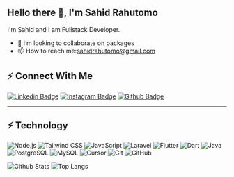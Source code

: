 ## Hello there  👋, I'm Sahid Rahutomo

I'm Sahid and I am Fullstack Developer.

* 👯 I’m looking to collaborate on packages
* 📫 How to reach me:sahidrahutomo@gmail.com

##  ⚡ Connect With Me

[![Linkedin Badge](https://img.shields.io/badge/-skylastn-blue?style=flat-square&logo=Linkedin&logoColor=white&link=https://www.linkedin.com/in/sahid-rahutomo-0145391a5/)](https://www.linkedin.com/in/sahid-rahutomo-0145391a5/)
[![Instagram Badge](https://img.shields.io/badge/-sahidklaten-purple?style=flat-square&logo=instagram&logoColor=white&link=https://www.instagram.com/sahidklaten/)](https://www.instagram.com/sahidklaten/)
[![Github Badge](https://img.shields.io/badge/-skylastn-black?style=flat-square&logo=github&logoColor=white&link=https://github.com/skylastn)](https://github.com/skylastn)

***

## ⚡ Technology

![Node.js](https://img.shields.io/badge/-Node.js-181717?style=flat-square&logo=node.js)
![Tailwind CSS](https://img.shields.io/badge/-Tailwind-181717?style=flat-square&logo=tailwind-css)
![JavaScript](https://img.shields.io/badge/-JavaScript-181717?style=flat-square&logo=javascript)
![Laravel](https://img.shields.io/badge/-laravel-181717?style=flat-square&logo=laravel)
![Flutter](https://img.shields.io/badge/-flutter-181717?style=flat-square&logo=flutter)
![Dart](https://img.shields.io/badge/-dart-181717?style=flat-square&logo=dart)
![Java](https://img.shields.io/badge/-java-181717?style=flat-square&logo=java)
![PostgreSQL](https://img.shields.io/badge/-PostgreSQL-181717?style=flat-square&logo=postgresql)
![MySQL](https://img.shields.io/badge/-MySQL-181717?style=flat-square&logo=mysql)
![Cursor](https://img.shields.io/badge/-Cursor-181717?style=flat-square&logo=cursor)
![Git](https://img.shields.io/badge/-Git-181717?style=flat-square&logo=git)
![GitHub](https://img.shields.io/badge/-GitHub-181717?style=flat-square&logo=github)



![Github Stats](https://github-readme-stats.vercel.app/api?username=skylastn&count_private=true&show_icons=true&include_all_commits=true&theme=dark)
![Top Langs](https://github-readme-stats.vercel.app/api/top-langs/?username=skylastn&hide=TeX&layout=compact&theme=dark)
